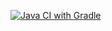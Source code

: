 [![Java CI with Gradle](https://github.com/Irina-Kalmykova/bdd/actions/workflows/gradle.yml/badge.svg)](https://github.com/Irina-Kalmykova/bdd/actions/workflows/gradle.yml)